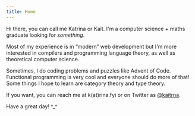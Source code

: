 ```yaml
---
title: Home
---
```


Hi there, you can call me Katrina or Kait. I'm a computer science + maths graduate looking for _something_.

Most of my experience is in &ldquo;modern&rdquo; web development but I'm more
interested in compilers and programming language theory, as well as
theoretical computer science.

Sometimes, I do coding problems and puzzles like Advent of Code.
Functional programming is very cool and everyone should do more of that!
Some things I hope to learn are category theory and type theory.

If you want, you can reach me at k(at)rina.fyi or on Twitter as [\@kaitrna](https://twitter.com/kaitrna).

Have a great day! ^_^
